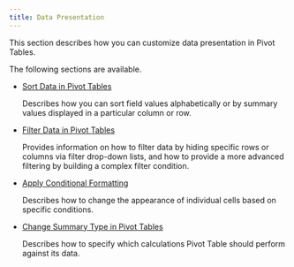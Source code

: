```yaml
---
title: Data Presentation
---
```

This section describes how you can customize data presentation in Pivot Tables.

The following sections are available.
* [Sort Data in Pivot Tables](../../../interface-elements-for-desktop/articles/pivot-table/data-presentation/sort-data-in-pivot-tables.md)
	
	Describes how you can sort field values alphabetically or by summary values displayed in a particular column or row.
* [Filter Data in Pivot Tables](../../../interface-elements-for-desktop/articles/pivot-table/data-presentation/filter-data-in-pivot-tables.md)
	
	Provides information on how to filter data by hiding specific rows or columns via filter drop-down lists, and how to provide a more advanced filtering by building a complex filter condition.
* [Apply Conditional Formatting](../../../interface-elements-for-desktop/articles/pivot-table/data-presentation/apply-conditional-formatting.md)
	
	Describes how to change the appearance of individual cells based on specific conditions.
* [Change Summary Type in Pivot Tables](../../../interface-elements-for-desktop/articles/pivot-table/data-presentation/change-summary-type-in-pivot-tables.md)
	
	Describes how to specify which calculations Pivot Table should perform against its data.